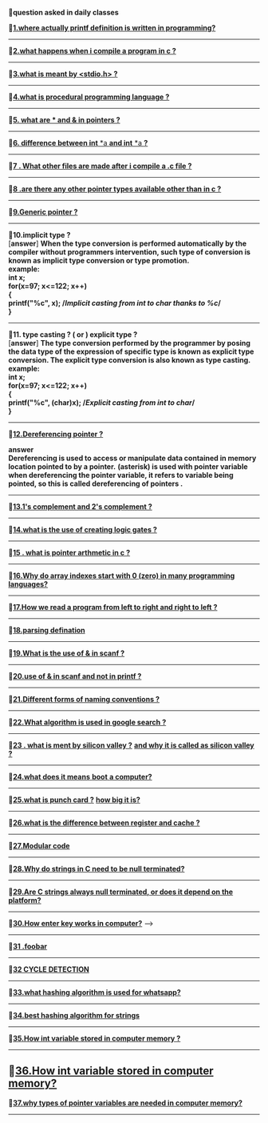 **🎇question asked in daily classes**    

💬[**1.where actually printf definition is written in programming?** ](https://www.quora.com/Where-is-the-function-printf-defined-The-header-file-stdio-h-just-contains-the-declaration)                                                   

--------------------------------------------------------------------------------------------------------------------------------------------------               
💬[**2.what happens when i compile a program in c ?**](https://www.hackerearth.com/practice/notes/what-happens-when-a-c-program-runs/) 
            
 --------------------------------------------------------------------------------------------------------------------------------------------------
💬[**3.what is meant by <stdio.h> ?**](https://www.hackerearth.com/practice/notes/why-a-header-file-such-as-includestdioh-is-used/)  

--------------------------------------------------------------------------------------------------------------------------------------------------
💬[**4.what is procedural programming language ?**](https://hackr.io/blog/procedural-programming)               

---------------------------------------------------------------------------------------------------------------------------------------                                                          
💬[**5. what are * and & in pointers ?**](https://www.tutorialspoint.com/cprogramming/c_pointers.htm)    

--------------------------------------------------------------------------------------------------------------------------------------------------
💬[**6. difference between int** *a  **and  int** *a **?**](https://www.quora.com/In-simple-terms-what-is-the-difference-between-int*-and-int-*)             
     
-----------------------------------------------------------------------------------------------------------------------------------------
💬[**7 . What other files are made after i compile a .c file ?** ](https://stackoverflow.com/questions/18933410/how-many-files-are-created-when-a-c-program-is-executed)           
   
------------------------------------------------------------------------------------------------------------------------------------------                                                     
💬[**8 .are there any other pointer types available other than in c  ?**](https://www.quora.com/Apart-from-C-and-C++-in-what-other-languages-are-pointers-used)           
 
--------------------------------------------------------------------------------------------------------------------------------------------------
💬[**9.Generic pointer ?**](http://www.faqs.org/docs/learnc/x658.html)   
 
 ----------------------------------------------------------------------------------------------------------------------------------------------------------   
 💬**10.implicit type ?**  
 [**answer**]   **When the type conversion is performed automatically by the compiler without programmers intervention, such type of conversion is known as implicit type conversion or type promotion.    
 example:   
 int x;  
for(x=97; x<=122; x++)   
{   
    printf("%c", x);   /*Implicit casting from int to char thanks to %c*/    
}**   

--------------------------------------------------------------------------------------------------------------------------------------------------
 💬**11. type casting ? ( or ) explicit type ?**    
[**answer**]  **The type conversion performed by the programmer by posing the data type of the expression of specific type is known as explicit type conversion. The explicit type conversion is also known as type casting.     
example:     
int x;                 
for(x=97; x<=122; x++)                   
{                  
    printf("%c", (char)x);   /*Explicit casting from int to char*/                    
}**                         

-------------------------------------------------------------------------------------------------------------------------------                                                           
 💬[**12.Dereferencing pointer ?**](https://icarus.cs.weber.edu/~dab/cs1410/textbook/4.Pointers/dereference.html)  
   
**answer**  
**Dereferencing is used to access or manipulate data contained in memory location pointed to by a pointer.** **(asterisk) is used with pointer variable when dereferencing the pointer variable, it refers to variable being pointed, so this is called dereferencing of pointers .**   


---------------------------------------------------------------------------------------------------------------------------------            
💬[**13.1's complement and 2's complement ?**](https://www.allaboutelectronics.org/1s-complement-and-2s-complement-of-binary-numbers-signed-binary-numbeer-representation/)  
 
--------------------------------------------------------------------------------------------------------------------------------------------------
💬[**14.what is the use of creating logic gates ?**](https://www.khanacademy.org/computing/computers-and-internet/xcae6f4a7ff015e7d:computers/xcae6f4a7ff015e7d:logic-gates-and-circuits/a/logic-gates#:~:text=Computers%20need%20a%20way%20to,result%20based%20on%20their%20state.)     

--------------------------------------------------------------------------------------------------------------------------------
💬[**15 . what is pointer arthmetic in c ?**](https://www.tutorialspoint.com/cprogramming/c_pointer_arithmetic.htm)     
   
-------------------------------------------------------------------------------------------------------------------------------
💬[**16.Why do array indexes start with 0 (zero) in many programming languages?**](https://www.quora.com/Why-do-array-indexes-start-with-0-zero-in-many-programming-languages)     
       
--------------------------------------------------------------------------------------------------------------------------------                
💬[**17.How we read a program from left to right and right to left ?**](https://www.geeksforgeeks.org/operator-precedence-and-associativity-in-c/)     

--------------------------------------------------------------------------------------------------------------------------------------------------

💬[**18.parsing defination**](https://www.geeksforgeeks.org/types-of-parsers-in-compiler-design/#:~:text=Parser%20is%20that%20phase%20of,also%20known%20as%20Syntax%20Analyzer.) 

--------------------------------------------------------------------------------------------------------------------------------------------------
💬[**19.What is the use of & in scanf  ?**](http://people.scs.carleton.ca/~mjhinek/W13/COMP2401/notes/scanf_printf.pdf)      

--------------------------------------------------------------------------------------------------------------------------------------------------
💬[**20.use of & in scanf and not in printf ?**](https://www.geeksforgeeks.org/use-scanf-not-printf/)       

------------------------------------------------------------------------------------------------------------------------------------------------------------------------   
💬[**21.Different forms of naming conventions ?**](https://press.rebus.community/programmingfundamentals/chapter/identifier-names/)         

--------------------------------------------------------------------------------------------------------------------------------------------------
💬[**22.What algorithm is used in google search ?**](https://searchengineland.com/8-major-google-algorithm-updates-explained-282627)    

-----------------------------------------------------------------------------------------------------------------------------------------------------------------------------        
💬[**23 . what is ment by silicon valley ?**](https://en.wikipedia.org/wiki/Silicon_Valley) [**and why it is called as silicon valley ?**](  https://www.businessinsider.in/tech/heres-the-story-behind-how-silicon-valley-got-its-name/articleshow/62000682.cms)    

--------------------------------------------------------------------------------------------------------------------------------------------------
💬[**24.what does it means** **boot** **a computer?**](https://www.lifewire.com/what-does-booting-mean-2625799)       

--------------------------------------------------------------------------------------------------------------------------------------------------
💬[**25.what is punch card ?**](https://www.computerhope.com/jargon/p/punccard.htm)  [**how big it is?**](https://en.wikipedia.org/wiki/Punched_card#:~:text=Card%20size%20is%2073,from%20square%20to%20round%20corners.)      

--------------------------------------------------------------------------------------------------------------------------------------------------
💬[**26.what is the difference between **register**   and **cache** ?**](https://anydifferencebetween.com/difference-between-cache-and-register/)    

-------------------------------------------------------------------------------------------------------------------------------------------------------------------------      

💬[**27.Modular code**](http://singlepageappbook.com/maintainability1.html)                        

--------------------------------------------------------------------------------------------------------------------------------------------------
💬[**28.Why do strings in C need to be null terminated?**](https://stackoverflow.com/questions/2221304/why-do-strings-in-c-need-to-be-null-terminated)                            

--------------------------------------------------------------------------------------------------------------------------------------------------
💬[**29.Are C strings always null terminated, or does it depend on the platform?**](https://softwareengineering.stackexchange.com/questions/344603/are-c-strings-always-null-terminated-or-does-it-depend-on-the-platform)                                                    

-----------------------------------------------------------------------------------------------------------------------------------------------------------------------           
💬[**30.How enter key works in computer?**](https://en.wikipedia.org/wiki/Enter_key)                       -->

--------------------------------------------------------------------------------------------------------------------------------------------------
💬[**31 .foobar** ](https://www.freecodecamp.org/news/the-foobar-challenge-googles-hidden-test-for-developers-ed8027c1184/)                

--------------------------------------------------------------------------------------------------------------------------------------------------

💬[**32 CYCLE DETECTION**](https://en.wikipedia.org/wiki/Cycle_detection)   

--------------------------------------------------------------------------------------------------------------------------------------------------

💬[**33.what hashing algorithm is used for whatsapp?**](https://security.stackexchange.com/questions/120238/which-cryptography-algorithm-is-used-in-whatsapp-end-to-end-security) 

-------------------------------------------------------------------------------------------------------------------------------------------------- 
💬[**34.best hashing algorithm for strings**](http://www.cse.yorku.ca/~oz/hash.html)          

--------------------------------------------------------------------------------------------------------------------------------------------------   

💬[**35.How int variable stored in computer memory ?**](https://statmath.wu.ac.at/courses/data-analysis/itdtHTML/node55.html)                  

--------------------------------------------------------------------------------------------------------------------------------------------------
💬[**36.How int variable stored in computer memory?**](https://www.keil.com/support/man/docs/c51/c51_ap_floatingpt.htm)             
--------------------------------------------------------------------------------------------------------------------------------------------------

💬[**37.why types of pointer variables are needed in computer memory?**](https://www.guru99.com/c-pointers.html)                             

--------------------------------------------------------------------------------------------------------------------------------------------------
